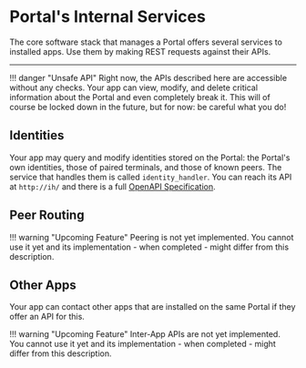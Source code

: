 # Portal's Internal Services

The core software stack that manages a Portal offers several services to installed apps.
Use them by making REST requests against their APIs.

---

!!! danger "Unsafe API"
    Right now, the APIs described here are accessible without any checks.
    Your app can view, modify, and delete critical information about the Portal
    and even completely break it.
    This will of course be locked down in the future, but for now: be careful what you do!

## Identities

Your app may query and modify identities stored on the Portal:
the Portal's own identities, those of paired terminals, and those of known peers.
The service that handles them is called `identity_handler`.
You can reach its API at `http://ih/` and there is a full [OpenAPI Specification](https://ptl.gitlab.io/identity_handler/).

## Peer Routing

!!! warning "Upcoming Feature"
    Peering is not yet implemented.
    You cannot use it yet and its implementation - when completed - might differ from this description.

## Other Apps

Your app can contact other apps that are installed on the same Portal
if they offer an API for this.

!!! warning "Upcoming Feature"
    Inter-App APIs are not yet implemented.
    You cannot use it yet and its implementation - when completed - might differ from this description.
